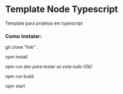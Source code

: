 # Template Node Typescript
<p> Template para projetos em typescript
<p> <h3>Como instalar:</h3>
<p> git clone "link" . 
<p> npm install 
<p> npm run dev <em>para testar se esta tudo (Ok)</em>
<p> npm run build 
<p> npm start 
